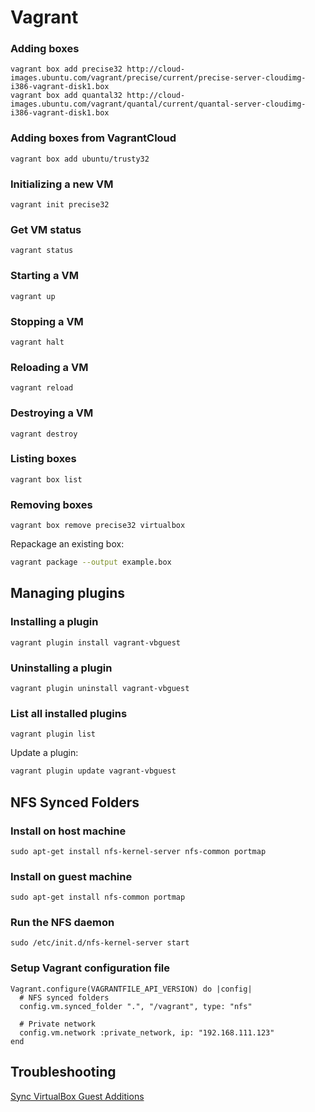 Vagrant
=======

### Adding boxes
    vagrant box add precise32 http://cloud-images.ubuntu.com/vagrant/precise/current/precise-server-cloudimg-i386-vagrant-disk1.box
    vagrant box add quantal32 http://cloud-images.ubuntu.com/vagrant/quantal/current/quantal-server-cloudimg-i386-vagrant-disk1.box

### Adding boxes from VagrantCloud
`vagrant box add ubuntu/trusty32`

### Initializing a new VM
`vagrant init precise32`

### Get VM status
`vagrant status`

### Starting a VM
`vagrant up`

### Stopping a VM
`vagrant halt`

### Reloading a VM
`vagrant reload`

### Destroying a VM
`vagrant destroy`

### Listing boxes
`vagrant box list`

### Removing boxes
`vagrant box remove precise32 virtualbox`

Repackage an existing box:

```sh
vagrant package --output example.box
```


Managing plugins
----------------------------------------

### Installing a plugin
`vagrant plugin install vagrant-vbguest`

### Uninstalling a plugin
`vagrant plugin uninstall vagrant-vbguest`

### List all installed plugins
`vagrant plugin list`

Update a plugin:

```bash
vagrant plugin update vagrant-vbguest
```


NFS Synced Folders
----------------------------------------

### Install on host machine
`sudo apt-get install nfs-kernel-server nfs-common portmap`

### Install on guest machine
`sudo apt-get install nfs-common portmap`

### Run the NFS daemon
`sudo /etc/init.d/nfs-kernel-server start`

### Setup Vagrant configuration file
    Vagrant.configure(VAGRANTFILE_API_VERSION) do |config|
      # NFS synced folders
      config.vm.synced_folder ".", "/vagrant", type: "nfs"

      # Private network
      config.vm.network :private_network, ip: "192.168.111.123"
    end


Troubleshooting
----------------------------------------

[Sync VirtualBox Guest Additions](http://kvz.io/blog/2013/01/16/vagrant-tip-keep-virtualbox-guest-additions-in-sync/)
